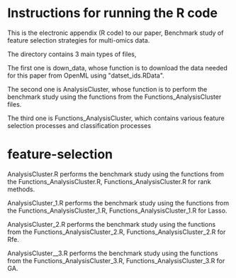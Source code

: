 # Instructions for running the R code

This is the electronic appendix (R code)
to our paper, Benchmark study of feature selection strategies for multi-omics data.


The directory contains 3 main types of files, 

The first one is down_data, whose function is to download the data needed for this paper from OpenML using "datset_ids.RData".

The second one is AnalysisCluster, whose function is to  perform the benchmark study using the functions from the
Functions_AnalysisCluster files.

The third one is Functions_AnalysisCluster, which contains various feature selection processes and classification processes

# feature-selection

AnalysisCluster.R performs the benchmark study using the functions from the
Functions_AnalysisCluster.R, Functions_AnalysisCluster.R for rank methods.

AnalysisCluster_1.R performs the benchmark study using the functions from the
Functions_AnalysisCluster_1.R, Functions_AnalysisCluster_1.R for Lasso.

AnalysisCluster_2.R performs the benchmark study using the functions from the
Functions_AnalysisCluster_2.R, Functions_AnalysisCluster_2.R for Rfe.

AnalysisCluster__3.R performs the benchmark study using the functions from the
Functions_AnalysisCluster_3.R, Functions_AnalysisCluster_3.R for GA.

